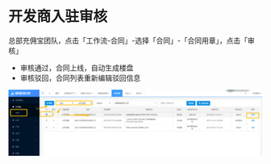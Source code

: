 # 开发商入驻审核

总部充佣宝团队，点击「工作流-合同」-选择「合同」-「合同用章」，点击「审核」

* 审核通过，合同上线，自动生成楼盘
* 审核驳回，合同列表重新编辑驳回信息

![](/assets/import.png合同1)

